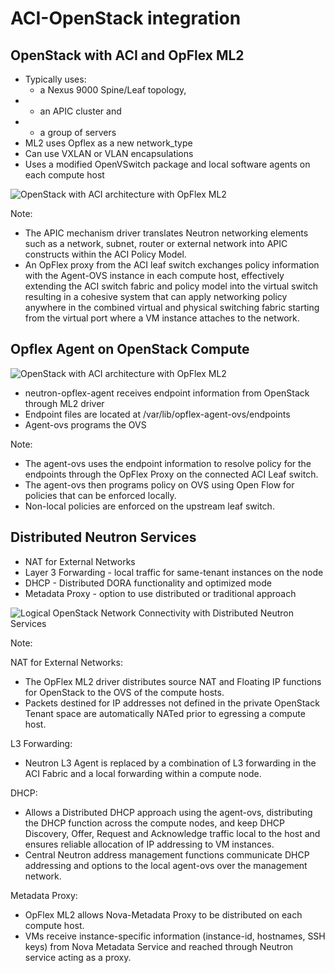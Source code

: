 <!-- .slide: data-state="section-break" id="aci-openstack" data-timing="10" -->
# ACI-OpenStack integration


<!-- .slide: data-state="normal" id="opflex-ml2" data-menu-title="Opflex ML2 Software Architecture" class="diagram-and-list" data-timing="40" -->
## OpenStack with ACI and OpFlex ML2

*   <!-- .element: class="fragment" -->
    Typically uses: 
    *   a Nexus 9000 Spine/Leaf topology, 
*   <!-- .element: class="fragment" -->
    *   an APIC cluster and 
*   <!-- .element: class="fragment" -->
    *   a group of servers 
*   <!-- .element: class="fragment" -->
    ML2 uses Opflex as a new network_type
*   <!-- .element: class="fragment" -->
    Can use VXLAN or VLAN encapsulations
*   <!-- .element: class="fragment" -->
    Uses a modified OpenVSwitch package and local software agents on each compute host

<div class="opflex-openstack">
  <img class="opflex-ml2"
      data-src="images/opflexml2-openstack.jpg"
      alt="OpenStack with ACI architecture with OpFlex ML2" />
</div>

Note:
- The APIC mechanism driver translates Neutron networking elements such as a network, subnet, router or external network into APIC constructs within the ACI Policy Model.
- An OpFlex proxy from the ACI leaf switch exchanges policy information with the Agent-OVS instance in each compute host, effectively extending the ACI switch fabric and policy model into the virtual switch resulting in a cohesive system that can apply networking policy anywhere in the combined virtual and physical switching fabric starting from the virtual port where a VM instance attaches to the network.



<!-- .slide: data-state="normal" id="opflex-agent" data-menu-title="Opflex Agent Architecture on Compute" class="diagram-and-list" data-timing="40" -->
## Opflex Agent on OpenStack Compute

<div class="opflex-openstack">
  <img class="opflex-ml2"
      data-src="images/opflexml2-openstack.jpg"
      alt="OpenStack with ACI architecture with OpFlex ML2" />
</div>

*   <!-- .element: class="fragment" -->
    neutron-opflex-agent receives endpoint information from OpenStack through ML2 driver
*   <!-- .element: class="fragment" -->
    Endpoint files are located at /var/lib/opflex-agent-ovs/endpoints
*   <!-- .element: class="fragment" -->
    Agent-ovs programs the OVS

Note:
- The agent-ovs uses the endpoint information to resolve policy for the endpoints through the OpFlex Proxy on the connected ACI Leaf switch.
- The agent-ovs then programs policy on OVS using Open Flow for policies that can be enforced locally.
- Non-local policies are enforced on the upstream leaf switch.


<!-- .slide: data-state="normal" id="distributed-neutron" data-menu-title="Distributed Neutron Services" class="diagram-and-list" data-timing="40" -->
## Distributed Neutron Services

*   <!-- .element: class="fragment" -->
    NAT for External Networks
*   <!-- .element: class="fragment" -->
    Layer 3 Forwarding - local traffic for same-tenant instances on the node
*   <!-- .element: class="fragment" -->
    DHCP - Distributed DORA functionality and optimized mode
*   <!-- .element: class="fragment" -->
    Metadata Proxy - option to use distributed or traditional approach 

<div class="opflex-openstack">
  <img class="distributed-neutron"
      data-src="images/distributed-neutron.jpg"
      alt="Logical OpenStack Network Connectivity with Distributed Neutron Services" />
</div>

Note: 

NAT for External Networks:
- The OpFlex ML2 driver distributes source NAT and Floating IP functions for OpenStack to the OVS of the compute hosts.
- Packets destined for IP addresses not defined in the private OpenStack Tenant space are automatically NATed prior to egressing a compute host. 

L3 Forwarding:
- Neutron L3 Agent is replaced by a combination of L3 forwarding in the ACI Fabric and a local forwarding within a compute node. 

DHCP:
- Allows a Distributed DHCP approach using the agent-ovs, distributing the DHCP function across the compute nodes, and keep DHCP Discovery, Offer, Request and Acknowledge traffic local to the host and ensures reliable allocation of IP addressing to VM instances.
- Central Neutron address management functions communicate DHCP addressing and options to the local agent-ovs over the management network. 

Metadata Proxy:
- OpFlex ML2 allows Nova-Metadata Proxy to be distributed on each compute host. 
- VMs receive instance-specific information (instance-id, hostnames, SSH keys) from Nova Metadata Service and reached through Neutron service acting as a proxy.
